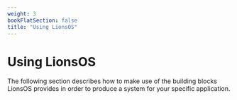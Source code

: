 ```yaml
---
weight: 3
bookFlatSection: false
title: "Using LionsOS"
---
```


# Using LionsOS

The following section describes how to make use of the building blocks LionsOS provides in order to produce a system for your specific application.
